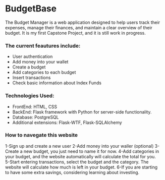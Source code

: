 # BudgetBase
The Budget Manager is a web application designed to help users track their expenses, manage their finances, and maintain a clear overview of their budget.
It is my first Capstone Project, and it is still work in progress. 
### The current feautures include:
* User authentication
* Add money into your wallet
* Create a budget
* Add categories to each budget
* Insert transactions
* Check basic information about Index Funds

### Technologies Used:
* FrontEnd: HTML, CSS
* BackEnd: Flask framework with Python for server-side functionality.
* Database: PostgreSQL
* Additional extensions: Flask-WTF, Flask-SQLAlchemy

### How to navegate this website
1-Sign up and create a new user
2-Add money into your waller (optional)
3-Create a new budget, you just need to name it for now.
4-Add categories in your budget, and the website automatically will calculate the total for you.
5-Start entering transactions, select the budget and the category. The website will calculate how much is left in your budget.
6-If you are starting to have some extra savings, considering learning about investing. 


  
